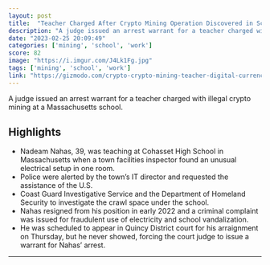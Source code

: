 ```yaml
---
layout: post
title:  "Teacher Charged After Crypto Mining Operation Discovered in School Crawl Space"
description: "A judge issued an arrest warrant for a teacher charged with illegal crypto mining at a Massachusetts school."
date: "2023-02-25 20:09:49"
categories: ['mining', 'school', 'work']
score: 82
image: "https://i.imgur.com/J4Lk1Fg.jpg"
tags: ['mining', 'school', 'work']
link: "https://gizmodo.com/crypto-crypto-mining-teacher-digital-currency-1850156501"
---
```


A judge issued an arrest warrant for a teacher charged with illegal crypto mining at a Massachusetts school.

## Highlights

- Nadeam Nahas, 39, was teaching at Cohasset High School in Massachusetts when a town facilities inspector found an unusual electrical setup in one room.
- Police were alerted by the town’s IT director and requested the assistance of the U.S.
- Coast Guard Investigative Service and the Department of Homeland Security to investigate the crawl space under the school.
- Nahas resigned from his position in early 2022 and a criminal complaint was issued for fraudulent use of electricity and school vandalization.
- He was scheduled to appear in Quincy District court for his arraignment on Thursday, but he never showed, forcing the court judge to issue a warrant for Nahas’ arrest.

---
